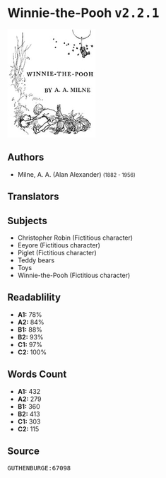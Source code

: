 # Winnie-the-Pooh <kbd>v2.2.1</kbd>

![](./cover.medium.jpg "")

## Authors


 - Milne, A. A. (Alan Alexander) <small>(1882 - 1956)</small>

## Translators



## Subjects


 - Christopher Robin (Fictitious character)
 - Eeyore (Fictitious character)
 - Piglet (Fictitious character)
 - Teddy bears
 - Toys
 - Winnie-the-Pooh (Fictitious character)

## Readablility


 - **A1:** 78%
 - **A2:** 84%
 - **B1:** 88%
 - **B2:** 93%
 - **C1:** 97%
 - **C2:** 100%

## Words Count


 - **A1:** 432
 - **A2:** 279
 - **B1:** 360
 - **B2:** 413
 - **C1:** 303
 - **C2:** 115

## Source


<kbd>GUTHENBURGE:67098</kbd>
